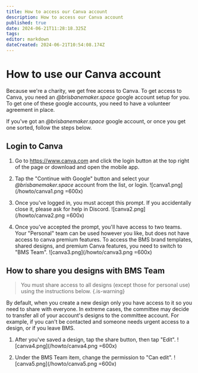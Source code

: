```yaml
---
title: How to access our Canva account
description: How to access our Canva account
published: true
date: 2024-06-21T11:28:18.325Z
tags: 
editor: markdown
dateCreated: 2024-06-21T10:54:08.174Z
---
```


# How to use our Canva account
Because we're a charity, we get free access to Canva. To get access to Canva, you need an *@brisbanemaker.space* google account setup for you. To get one of these google accounts, you need to have a volunteer agreement in place.

If you've got an *@brisbanemaker.space* google account, or once you get one sorted, follow the steps below.

## Login to Canva
1. Go to https://www.canva.com and click the login button at the top right of the page or download and open the mobile app.
2. Tap the "Continue with Google" button and select your *@brisbanemaker.space* account from the list, or login.
![canva1.png](/howto/canva1.png =600x)

3. Once you've logged in, you must accept this prompt. If you accidentally close it, please ask for help in Discord.
![canva2.png](/howto/canva2.png =600x)

4. Once you've accepted the prompt, you'll have access to two teams. Your "Personal" team can be used however you like, but does not have access to canva premium features. To access the BMS brand templates, shared designs, and premium Canva features, you need to switch to "BMS Team".
![canva3.png](/howto/canva3.png =600x)


## How to share you designs with BMS Team
> You must share access to all designs (except those for personal use) using the instructions below.
{.is-warning}

By default, when you create a new design only you have access to it so you need to share with everyone. In extreme cases, the committee may decide to transfer all of your account's designs to the committee account. For example, if you can't be contacted and someone needs urgent access to a design, or if you leave BMS.

1. After you've saved a design, tap the share button, then tap "Edit".
![canva4.png](/howto/canva4.png =600x)

2. Under the BMS Team item, change the permission to "Can edit".
![canva5.png](/howto/canva5.png =600x)